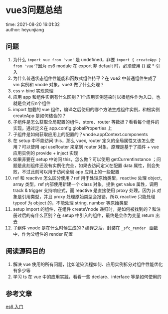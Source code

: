 # vue3问题总结

time: 2021-08-20 16:01:32  
author: heyunjiang

## 问题

1. 为什么 `import vue from 'vue'` 是 undefined，非要 `import { createApp } from 'vue'`?因为 es6 module 在 export 非 default 时，必须使用 {} 或 * 引入
2. 为什么普通状态组件性能能和函数式组件持平？在 vue2 中普通组件生成了 vm 实例和 vnode 对象，vue3 做了什么处理？
3. css v-bind 实现原理
4. 应用 app 和组件实例有什么区别？1个应用实例渲染时以根组件作为入口，也就是会对应n个组件
5. import 加载的 vue 组件，编译之后使用的哪个方法生成组件实例，和根实例 createApp 是如何结合的？
6. 子组件是怎么获取全局配置的组件、store、router 等数据？看看每个组件的实现，通过定义在 app.config.globalProperties 上
7. 子组件是如何获取应用上的配置的？vnode.appContext.components
8. 在 setup 中不能访问 this，那么 vuex, router 定义的全局属性又该怎么使用？可以使用 api useRouter 来拿到 router 对象，原理是基于了插件 + vue 应用实例的 provide + inject 实现
9. 如果非要在 setup 中访问 this，怎么做？可以使用 getCurrentInstance ；问题是此刻组件还没有实例化完全，如果去访问定义在配置 data 属性，则会失败，不过此刻可以用于访问全局 app 应用上的一些配置
10. ref 和 reactive 怎么区分使用？ref 用于处理原始类型，reactive 处理 object, array 类型。ref 内部使用新建一个 class 对象，提供 get value 属性，调用 track & trigger 支持响应式，而 reactive 是直接使用 proxy 处理。因为 js 对象是引用类型，并且 proxy 处理原始类型会报错，所以 reactive 只能处理 typeof 为 object 的，不能处理 string, number 等原始类型
11. setup import 的组件，在组件 createVnode 递归时，是如何被找到的？和注册过后的有什么区别？在 setup 中引入的组件，最终是会作为变量 return 出去
12. 子组件 vnode 是在什么时候生成的？编译之后，封装在 `_sfc_render ` 函数中，作为父组件的 render 配置

## 阅读源码目的

1. 解决 vue 使用的所有问题，比如渲染流程如何、应用实例拆分对组件性能优化有多少等
2. 学习 ts 在 vue 中的应用实践，看看一些 declare、interface 等是如何使用的

## 参考文章

[es6 入门](https://es6.ruanyifeng.com/#docs/module)
